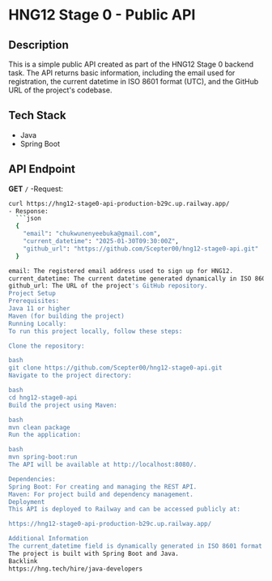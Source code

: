# HNG12 Stage 0 - Public API

## Description
This is a simple public API created as part of the HNG12 Stage 0 backend task. The API returns basic information, including the email used for registration, the current datetime in ISO 8601 format (UTC), and the GitHub URL of the project's codebase.

## Tech Stack
- Java
- Spring Boot

## API Endpoint
**GET** `/`
-Request:
```bash
curl https://hng12-stage0-api-production-b29c.up.railway.app/
- Response:
  ```json
  {
    "email": "chukwunenyeebuka@gmail.com",
    "current_datetime": "2025-01-30T09:30:00Z",
    "github_url": "https://github.com/Scepter00/hng12-stage0-api.git"
  }

email: The registered email address used to sign up for HNG12.
current_datetime: The current datetime generated dynamically in ISO 8601 format (UTC).
github_url: The URL of the project's GitHub repository.
Project Setup
Prerequisites:
Java 11 or higher
Maven (for building the project)
Running Locally:
To run this project locally, follow these steps:

Clone the repository:

bash
git clone https://github.com/Scepter00/hng12-stage0-api.git
Navigate to the project directory:

bash
cd hng12-stage0-api
Build the project using Maven:

bash
mvn clean package
Run the application:

bash
mvn spring-boot:run
The API will be available at http://localhost:8080/.

Dependencies:
Spring Boot: For creating and managing the REST API.
Maven: For project build and dependency management.
Deployment
This API is deployed to Railway and can be accessed publicly at:

https://hng12-stage0-api-production-b29c.up.railway.app/

Additional Information
The current_datetime field is dynamically generated in ISO 8601 format (UTC) on every request. It uses Instant.now() from Java's java.time package to get the current time and then formats it into the desired format.
The project is built with Spring Boot and Java.
Backlink
https://hng.tech/hire/java-developers

